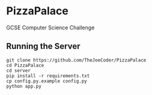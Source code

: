 # PizzaPalace
GCSE Computer Science Challenge

## Running the Server
```
git clone https://github.com/TheJoeCoder/PizzaPalace
cd PizzaPalace
cd server
pip install -r requirements.txt
cp config.py.example config.py
python app.py
```